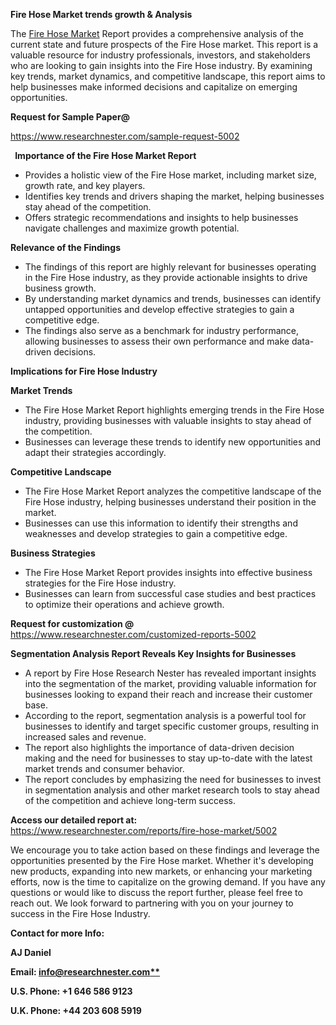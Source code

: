 ﻿<a name="_hlk169704084"></a><a name="_hlk168649135"></a><a name="_hlk167721000"></a>**Fire Hose Market trends growth & Analysis**

The [Fire Hose Market](https://www.researchnester.com/reports/fire-hose-market/5002) Report provides a comprehensive analysis of the current state and future prospects of the Fire Hose market. This report is a valuable resource for industry professionals, investors, and stakeholders who are looking to gain insights into the Fire Hose industry. By examining key trends, market dynamics, and competitive landscape, this report aims to help businesses make informed decisions and capitalize on emerging opportunities.

**Request for Sample Paper@**

<https://www.researchnester.com/sample-request-5002>

` `**Importance of the Fire Hose Market Report**

- Provides a holistic view of the Fire Hose market, including market size, growth rate, and key players.
- Identifies key trends and drivers shaping the market, helping businesses stay ahead of the competition.
- Offers strategic recommendations and insights to help businesses navigate challenges and maximize growth potential.

**Relevance of the Findings**	

- The findings of this report are highly relevant for businesses operating in the Fire Hose industry, as they provide actionable insights to drive business growth.
- By understanding market dynamics and trends, businesses can identify untapped opportunities and develop effective strategies to gain a competitive edge.
- The findings also serve as a benchmark for industry performance, allowing businesses to assess their own performance and make data-driven decisions.

**Implications for Fire Hose  Industry**

**Market Trends**

- The Fire Hose Market Report highlights emerging trends in the Fire Hose industry, providing businesses with valuable insights to stay ahead of the competition.
- Businesses can leverage these trends to identify new opportunities and adapt their strategies accordingly.

**Competitive Landscape**

- The Fire Hose Market Report analyzes the competitive landscape of the Fire Hose industry, helping businesses understand their position in the market.
- Businesses can use this information to identify their strengths and weaknesses and develop strategies to gain a competitive edge.

**Business Strategies**

- The Fire Hose Market Report provides insights into effective business strategies for the Fire Hose industry.
- Businesses can learn from successful case studies and best practices to optimize their operations and achieve growth.

**Request for customization @** <https://www.researchnester.com/customized-reports-5002>

**Segmentation Analysis Report Reveals Key Insights for Businesses**

- A report by Fire Hose Research Nester has revealed important insights into the segmentation of the market, providing valuable information for businesses looking to expand their reach and increase their customer base.
- According to the report, segmentation analysis is a powerful tool for businesses to identify and target specific customer groups, resulting in increased sales and revenue.
- The report also highlights the importance of data-driven decision making and the need for businesses to stay up-to-date with the latest market trends and consumer behavior.
- The report concludes by emphasizing the need for businesses to invest in segmentation analysis and other market research tools to stay ahead of the competition and achieve long-term success.

**Access our detailed report at:** <https://www.researchnester.com/reports/fire-hose-market/5002>

We encourage you to take action based on these findings and leverage the opportunities presented by the Fire Hose market. Whether it's developing new products, expanding into new markets, or enhancing your marketing efforts, now is the time to capitalize on the growing demand. If you have any questions or would like to discuss the report further, please feel free to reach out. We look forward to partnering with you on your journey to success in the Fire Hose Industry.

**Contact for more Info:**

**AJ Daniel**

**Email: [info@researchnester.com**](mailto:info@researchnester.com "mailto:info@researchnester.com")**

**U.S. Phone: +1 646 586 9123**

**U.K. Phone: +44 203 608 5919**



